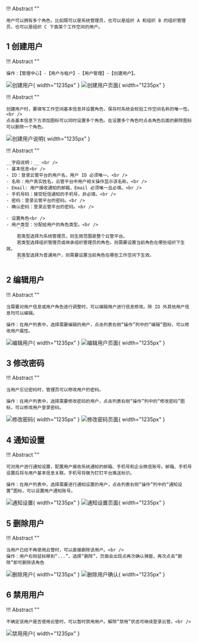 

!!! Abstract ""

    用户可以拥有多个角色，比如既可以是系统管理员，也可以是组织 A 和组织 B 的组织管理员，也可以是组织 C 下面某个工作空间的用户。

## 1 创建用户

!!! Abstract ""

    操作：【管理中心】-【用户与租户】-【用户管理】-【创建用户】。

![创建用户](../../img/management/user_management/创建用户.png){ width="1235px" }
![创建用户页面](../../img/management/user_management/创建用户页面.png){ width="1235px" }


!!! Abstract ""

    创建用户时，要填写工作空间基本信息并设置角色，保存时系统会校验工作空间名称的唯一性。<br />
    点击基本信息下方添加图标可以同时设置多个角色。在设置多个角色时点击角色后面的删除图标可以删除一个角色。

![创建用户说明](../../img/management/user_management/创建用户说明.png){ width="1235px" }

!!! Abstract ""

    __字段说明：__ <br />
    · 基本信息<br />
    - ID：登录云管平台的用户名，用户 ID 必须唯一。<br />
    - 名称：用户真实姓名，云管平台中用户相关操作显示该名称。<br />
    - Email: 用户接收通知的邮箱，Email 必须唯一且必填。<br />
    - 手机号码：接受短信通知的手机号，非必填。<br />
    - 密码：登录云管平台的密码。<br />
    - 确认密码：登录云管平台的密码。<br />

    · 设置角色<br />
    - 用户类型：分配给用户的角色类型。<br />
        ```
        若类型选择为系统管理员，则生效范围是整个云管平台。
        若类型选择组织管理员或继承组织管理员的角色，则需要设置当前角色在哪些组织下生效。
        若类型选择为普通用户，则需要设置当前角色在哪些工作空间下生效。
        ```

## 2 编辑用户

!!! Abstract ""

    当需要对用户信息或用户角色进行调整时，可以编辑用户进行信息修改。除 ID 外其他用户信息均可以编辑。

    操作：在用户列表中，选择需要编辑的用户，点击列表右侧“操作”列中的“编辑”图标，可以修改用户属性。

![编辑用户](../../img/management/user_management/编辑用户.png){ width="1235px" }
![编辑用户页面](../../img/management/user_management/编辑用户页面.png){ width="1235px" }

## 3 修改密码

!!! Abstract ""

    当用户忘记密码时，管理员可以修改用户的密码。

    操作：在用户列表中，选择需要修改密码的用户，点击列表右侧“操作”列中的“修改密码”图标，可以修改用户登录密码。

![修改密码](../../img/management/user_management/修改密码.png){ width="1235px" }
![修改密码页面](../../img/management/user_management/修改密码页面.png){ width="1235px" }

## 4 通知设置

!!! Abstract ""

    可对用户进行通知设置，配置用户接收系统通知的邮箱、手机号和企业微信账号。邮箱、手机号设置后将与用户基本信息关联。手机号将做为钉钉平台推送标识。

    操作：在用户列表中，选择需要进行通知设置的用户，点击列表右侧“操作”列中的“通知设置”图标，可以设置用户通知账号。

![通知设置](../../img/management/user_management/通知设置.png){ width="1235px" }
![通知设置页面](../../img/management/user_management/通知设置页面.png){ width="1235px" }

## 5 删除用户

!!! Abstract ""

    当用户已经不再使用云管时，可以直接删除该用户。<br />
    操作：用户右侧鼠标移到“...”，选择“删除”，页面会出现点再次确认弹窗，再次点击“删除”即可删除该角色

![删除用户](../../img/management/user_management/删除用户.png){ width="1235px" }
![删除用户确认](../../img/management/user_management/删除用户确认.png){ width="1235px" }

## 6 禁用用户

!!! Abstract ""

    不确定该用户是否使用云管时，可以暂时禁用用户。解除“禁用”状态可继续登录云管。<br />

![禁用用户](../../img/management/user_management/禁用用户.png){ width="1235px" }

